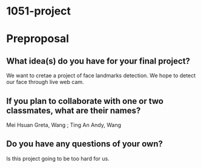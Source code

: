 # 1051-project
# Preproposal

## What idea(s) do you have for your final project?

We want to cretae a project of face landmarks detection. We hope to detect our face through live web cam.

## If you plan to collaborate with one or two classmates, what are their names?

Mei Hsuan Greta, Wang ; Ting An Andy, Wang 

## Do you have any questions of your own?

Is this project going to be too hard for us. 